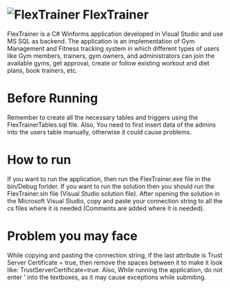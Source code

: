 # ![FlexTrainer](Flextrainer/barbell.ico) FlexTrainer
FlexTrainer is a C# Winforms application developed in Visual Studio and use MS SQL as backend.
The application is an implementation of Gym Management and Fitness tracking system in which different types of users like Gym members, trainers, gym owners, and administrators can join the available gyms, get approval, create or follow existing workout and diet plans, book trainers, etc.

# Before Running
Remember to create all the necessary tables and triggers using the FlexTrainerTables.sql file.
Also, You need to first insert data of the admins into the users table manually, otherwise it could cause problems. 

# How to run
If you want to run the application, then run the FlexTrainer.exe file in the bin/Debug forlder. If you want to run the solution then you should run the FlexTrainer.sln file (Visual Studio solution file). After opening the solution in the Microsoft Visual Studio, copy and paste your connection string to all the cs files where it is needed (Comments are added where it is needed).

# Problem you may face
While copying and pasting the connection string, if the last attribute is Trust Server Certificate = true, then remove the spaces between it to make it look like: TrustServerCertificate=true. Also, While running the application, do not enter ' into the textboxes, as it may cause exceptions while submiting. 

